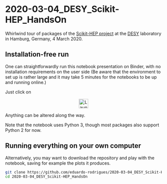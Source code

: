 # 2020-03-04_DESY_Scikit-HEP_HandsOn

Whirlwind tour of packages of the [Scikit-HEP project](http://scikit-hep.org/)
at the [DESY](http://www.desy.de/) laboratory in Hamburg, Germany, 4 March 2020.

## Installation-free run

One can straightforwardly run this notebook presentation on Binder,
with no installation requirements on the user side
(Be aware that the environment to set up is rather large and it may take 5 minutes
for the notebooks to be up and running online.)

Just click on

<p align="center">
  <a href="https://mybinder.org/v2/gh/eduardo-rodrigues/2020-03-04_DESY_Scikit-HEP_HandsOn/master/?urlpath=lab">
    <img src="https://mybinder.org/badge_logo.svg" alt="Launch Binder" height="30">
  </a>
</p>

Anything can be altered along the way.

Note that the notebook uses Python 3, though most packages also support Python 2 for now.


## Running everything on your own computer

Alternatively, you may want to download the repository and play with the notebook,
saving for example the plots it produces.


```bash
git clone https://github.com/eduardo-rodrigues/2020-03-04_DESY_Scikit-HEP_HandsOn.git
cd 2020-03-04_DESY_Scikit-HEP_HandsOn
```
